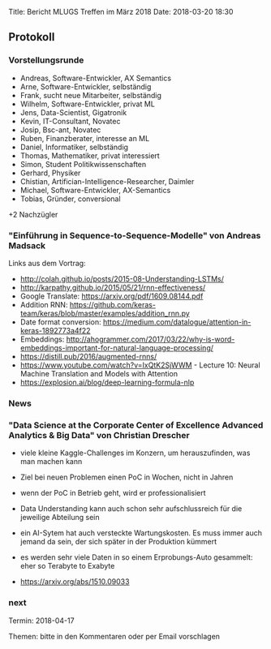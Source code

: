 Title: Bericht MLUGS Treffen im März 2018
Date: 2018-03-20 18:30

## Protokoll

### Vorstellungsrunde

- Andreas, Software-Entwickler, AX Semantics
- Arne, Software-Entwickler, selbständig
- Frank, sucht neue Mitarbeiter, selbständig
- Wilhelm, Software-Entwickler, privat ML
- Jens, Data-Scientist, Gigatronik
- Kevin, IT-Consultant, Novatec
- Josip, Bsc-ant, Novatec
- Ruben, Finanzberater, interesse an ML
- Daniel, Informatiker, selbständig
- Thomas, Mathematiker, privat interessiert
- Simon, Student Politikwissenschaften
- Gerhard, Physiker
- Chistian, Artifician-Intelligence-Researcher, Daimler
- Michael, Software-Entwickler, AX-Semantics
- Tobias, Gründer, conversional

+2 Nachzügler

### "Einführung in Sequence-to-Sequence-Modelle" von Andreas Madsack

Links aus dem Vortrag:

- http://colah.github.io/posts/2015-08-Understanding-LSTMs/
- http://karpathy.github.io/2015/05/21/rnn-effectiveness/
- Google Translate: https://arxiv.org/pdf/1609.08144.pdf
- Addition RNN: https://github.com/keras-team/keras/blob/master/examples/addition_rnn.py
- Date format conversion: https://medium.com/datalogue/attention-in-keras-1892773a4f22
- Embeddings: http://ahogrammer.com/2017/03/22/why-is-word-embeddings-important-for-natural-language-processing/
- https://distill.pub/2016/augmented-rnns/
- https://www.youtube.com/watch?v=IxQtK2SjWWM - Lecture 10: Neural Machine Translation and Models with Attention
- https://explosion.ai/blog/deep-learning-formula-nlp

### News





### "Data Science at the Corporate Center of Excellence Advanced Analytics & Big Data" von Christian Drescher

- viele kleine Kaggle-Challenges im Konzern, um herauszufinden, was man machen kann
- Ziel bei neuen Problemen einen PoC in Wochen, nicht in Jahren
- wenn der PoC in Betrieb geht, wird er professionalisiert
- Data Understanding kann auch schon sehr aufschlussreich für die jeweilige Abteilung sein
- ein AI-Sytem hat auch versteckte Wartungskosten. Es muss immer auch jemand da sein, der sich später in der Produktion kümmert
- es werden sehr viele Daten in so einem Erprobungs-Auto gesammelt: eher so Terabyte to Exabyte


- https://arxiv.org/abs/1510.09033


### next

Termin: 2018-04-17

Themen: bitte in den Kommentaren oder per Email vorschlagen
